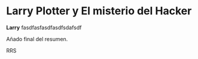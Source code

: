 # Larry Plotter y El misterio del Hacker

**Larry** fasdfasfasdfasdfsdafsdf

Añado final del resumen.

RRS
